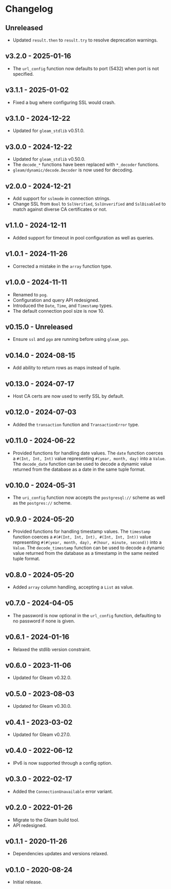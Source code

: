# Changelog

## Unreleased

- Updated `result.then` to `result.try` to resolve deprecation warnings.

## v3.2.0 - 2025-01-16

- The `url_config` function now defaults to port (5432) when port is not specified.

## v3.1.1 - 2025-01-02

- Fixed a bug where configuring SSL would crash.

## v3.1.0 - 2024-12-22

- Updated for `gleam_stdlib` v0.51.0.

## v3.0.0 - 2024-12-22

- Updated for `gleam_stdlib` v0.50.0.
- The `decode_*` functions have been replaced with `*_decoder` functions.
- `gleam/dynamic/decode.Decoder` is now used for decoding.

## v2.0.0 - 2024-12-21

- Add support for `sslmode` in connection strings.
- Change SSL from `Bool` to `SslVerified`, `SslUnverified` and `SslDisabled` to
  match against diverse CA certificates or not.

## v1.1.0 - 2024-12-11

- Added support for timeout in pool configuration as well as queries.

## v1.0.1 - 2024-11-26

- Corrected a mistake in the `array` function type.

## v1.0.0 - 2024-11-11

- Renamed to `pog`.
- Configuration and query API redesigned.
- Introduced the `Date`, `Time`, and `Timestamp` types.
- The default connection pool size is now 10.

## v0.15.0 - Unreleased

- Ensure `ssl` and `pgo` are running before using `gleam_pgo`.

## v0.14.0 - 2024-08-15

- Add ability to return rows as maps instead of tuple.

## v0.13.0 - 2024-07-17

- Host CA certs are now used to verify SSL by default.

## v0.12.0 - 2024-07-03

- Added the `transaction` function and `TransactionError` type.

## v0.11.0 - 2024-06-22

- Provided functions for handling date values. The `date` function
  coerces a `#(Int, Int, Int)` value representing `#(year, month, day)` into a
  `Value`. The `decode_date` function can be used to decode a dynamic value
  returned from the database as a date in the same tuple format.

## v0.10.0 - 2024-05-31

- The `uri_config` function now accepts the `postgresql://` scheme as well as
  the `postgres://` scheme.

## v0.9.0 - 2024-05-20

- Provided functions for handling timestamp values. The `timestamp` function
  coerces a `#(#(Int, Int, Int), #(Int, Int, Int))` value representing
  `#(#(year, month, day), #(hour, minute, second))` into a `Value`. The
  `decode_timestamp` function can be used to decode a dynamic value returned from
  the database as a timestamp in the same nested tuple format.

## v0.8.0 - 2024-05-20

- Added `array` column handling, accepting a `List` as value.

## v0.7.0 - 2024-04-05

- The password is now optional in the `url_config` function, defaulting to no
  password if none is given.

## v0.6.1 - 2024-01-16

- Relaxed the stdlib version constraint.

## v0.6.0 - 2023-11-06

- Updated for Gleam v0.32.0.

## v0.5.0 - 2023-08-03

- Updated for Gleam v0.30.0.

## v0.4.1 - 2023-03-02

- Updated for Gleam v0.27.0.

## v0.4.0 - 2022-06-12

- IPv6 is now supported through a config option.

## v0.3.0 - 2022-02-17

- Added the `ConnectionUnavailable` error variant.

## v0.2.0 - 2022-01-26

- Migrate to the Gleam build tool.
- API redesigned.

## v0.1.1 - 2020-11-26

- Dependencies updates and versions relaxed.

## v0.1.0 - 2020-08-24

- Initial release.
